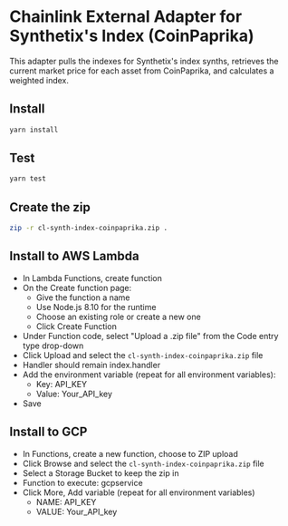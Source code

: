 # Chainlink External Adapter for Synthetix's Index (CoinPaprika)

This adapter pulls the indexes for Synthetix's index synths, retrieves the current market price for each asset from 
CoinPaprika, and calculates a weighted index.

## Install

```bash
yarn install
```

## Test

```bash
yarn test
```

## Create the zip

```bash
zip -r cl-synth-index-coinpaprika.zip .
```

## Install to AWS Lambda

- In Lambda Functions, create function
- On the Create function page:
  - Give the function a name
  - Use Node.js 8.10 for the runtime
  - Choose an existing role or create a new one
  - Click Create Function
- Under Function code, select "Upload a .zip file" from the Code entry type drop-down
- Click Upload and select the `cl-synth-index-coinpaprika.zip` file
- Handler should remain index.handler
- Add the environment variable (repeat for all environment variables):
  - Key: API_KEY
  - Value: Your_API_key
- Save


## Install to GCP

- In Functions, create a new function, choose to ZIP upload
- Click Browse and select the `cl-synth-index-coinpaprika.zip` file
- Select a Storage Bucket to keep the zip in
- Function to execute: gcpservice
- Click More, Add variable (repeat for all environment variables)
  - NAME: API_KEY
  - VALUE: Your_API_key
